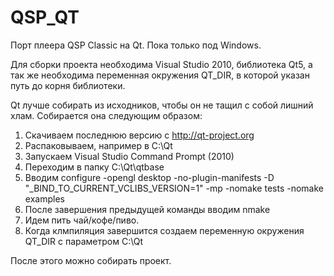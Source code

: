 QSP_QT
======
Порт плеера QSP Classic на Qt. Пока только под Windows.

Для сборки проекта необходима Visual Studio 2010, библиотека Qt5, а так же необходима переменная окружения QT_DIR,
в которой указан путь до корня библиотеки.

Qt лучше собирать из исходников, чтобы он не тащил с собой лишний хлам.
Собирается она следующим образом:
1. Скачиваем последнюю версию с http://qt-project.org
2. Распаковываем, например в C:\Qt
3. Запускаем Visual Studio Command Prompt (2010)
4. Переходим в папку C:\Qt\qtbase
5. Вводим 
  configure -opengl desktop -no-plugin-manifests -D "_BIND_TO_CURRENT_VCLIBS_VERSION=1" -mp -nomake tests -nomake examples
6. После завершения предыдущей команды вводим
  nmake
7. Идем пить чай/кофе/пиво.
8. Когда клмпиляция завершится создаем переменную окружения QT_DIR с параметром
  C:\Qt

После этого можно собирать проект.
